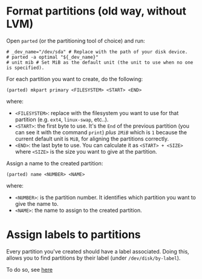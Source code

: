 # Format partitions (old way, without LVM)

Open `parted` (or the partitioning tool of choice) and run:

```ShellSession
# _dev_name="/dev/sda" # Replace with the path of your disk device.
# parted -a optimal "${_dev_name}"
# unit mib # Set MiB as the default unit (the unit to use when no one is specified).
```

For each partition you want to create, do the following:

```
(parted) mkpart primary <FILESYSTEM> <START> <END>
```

where:

* `<FILESYSTEM>`: replace with the filesystem you want to use for that partition
  (e.g. `ext4`, `linux-swap`, etc..).
* `<START>`: the first byte to use. It's the `End` of the previous partition
  (you can see it with the command `print`) *plus `1MiB`* which is `1` because
  the current default unit is `MiB`, for aligning the partitions correctly.
* `<END>`: the last byte to use. You can calculate it as `<START> + <SIZE>`
  where `<SIZE>` is the size you want to give at the partition.

Assign a name to the created partition:

```
(parted) name <NUMBER> <NAME>
```

where:

* `<NUMBER>`: is the partition number. It identifies which partition you want to
  give the name to.
* `<NAME>`: the name to assign to the created partition.

# Assign labels to partitions

Every partition you've created should have a label associated. Doing this,
allows you to find partitions by their label (under `/dev/disk/by-label`).

To do so, see [here](https://wiki.archlinux.org/index.php/Persistent_block_device_naming#by-label)
